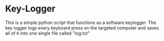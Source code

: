 # Key-Logger
This is a simple python script that functions as a software keylogger.
The key logger logs every keyboard press on the targeted computer and saves all of it into one single file called "log.txt"
